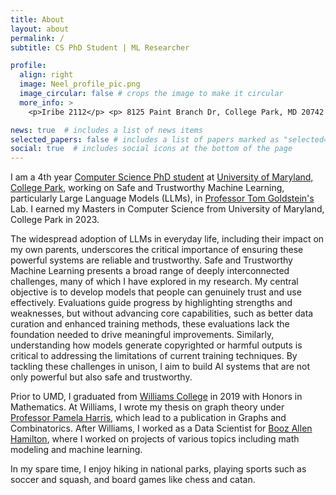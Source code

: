 ```yaml
---
title: About
layout: about
permalink: /
subtitle: CS PhD Student | ML Researcher

profile:
  align: right
  image: Neel_profile_pic.png
  image_circular: false # crops the image to make it circular
  more_info: >
    <p>Iribe 2112</p> <p> 8125 Paint Branch Dr, College Park, MD 20742 </p>

news: true  # includes a list of news items
selected_papers: false # includes a list of papers marked as "selected={true}"
social: true  # includes social icons at the bottom of the page
---
```

I am a 4th year [Computer Science PhD student](https://www.cs.umd.edu/people/njain17) at [University of Maryland, College Park](https://www.umd.edu/), working on Safe and Trustworthy Machine Learning, particularly Large Language Models (LLMs), in [Professor Tom Goldstein's](https://www.cs.umd.edu/~tomg/) Lab. I earned my Masters in Computer Science from University of Maryland, College Park in 2023. 

The widespread adoption of LLMs in everyday life, including their impact on my own parents, underscores the critical importance of ensuring these powerful systems are reliable and trustworthy.
Safe and Trustworthy Machine Learning presents a broad range of deeply interconnected challenges, many of which I have explored in my research. My central objective is to develop models that people can genuinely trust and use effectively. Evaluations guide progress by highlighting strengths and weaknesses, but without advancing core capabilities, such as better data curation and enhanced training methods, these evaluations lack the foundation needed to drive meaningful improvements. Similarly, understanding how models generate copyrighted or harmful outputs is critical to addressing the limitations of current training techniques. By tackling these challenges in unison, I aim to build AI systems that are not only powerful but also safe and trustworthy.

Prior to UMD, I graduated from [Williams College](https://www.williams.edu/) in 2019 with Honors in Mathematics. At Williams, I wrote my thesis on graph theory under [Professor Pamela Harris](https://www.pamelaeharris.com/), which lead to a publication in Graphs and Combinatorics. After Williams, I worked as a Data Scientist for [Booz Allen Hamilton](https://www.boozallen.com/), where I worked on projects of various topics including math modeling and machine learning. 

In my spare time, I enjoy hiking in national parks, playing sports such as soccer and squash, and board games like chess and catan.

